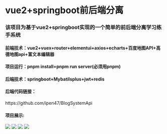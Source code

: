 # vue2+springboot前后端分离

<h3>该项目为基于vue2+springboot实现的一个简单的前后端分离学习练手系统</h3>
<h4>前端技术：vue2+vuex+router+elementui+axios+echarts+百度地图API+高德地图api+富文本编辑器</h4>
<h4>项目运行：pnpm install+pnpm run server(必须用pnpm)<h4>
<h4>后端技术：springboot+Mybatilsplus+jwt+redis<br></h4>
<h4>后端代码链接：</h4>
https://github.com/ipen47/BlogSystemApi<br>
<h4>项目展示:</h4>
<img src="https://github.com/ipen47/img/blob/main/Snipaste_2024-10-21_18-15-38.png">
<img src="https://github.com/ipen47/img/blob/main/Snipaste_2024-10-21_18-17-04.png">
<img src="https://github.com/ipen47/img/blob/main/Snipaste_2024-10-21_18-17-13.png">
<img src="https://github.com/ipen47/img/blob/main/Snipaste_2024-10-21_18-17-44.png">
